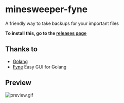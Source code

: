 # minesweeper-fyne

A friendly way to take backups for your important files

**To install this, go to the [releases page](https://github.com/lijingbo8119/minesweeper-fyne/releases)**

## Thanks to

* [Golang](https://golang.org)
* [Fyne](https://fyne.io) Easy GUI for Golang

## Preview

![preview.gif](https://raw.githubusercontent.com/master/preview.gif)
